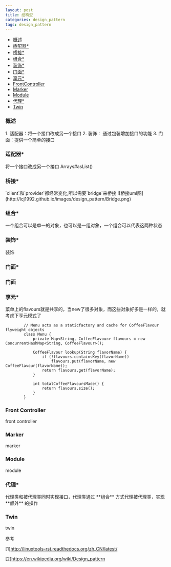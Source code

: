 ```yaml
---
layout: post
title: 结构型
categories: design_pattern
tags: design_pattern
---
```


*   [概述](#Summary)
*   [适配器*](#Adapter)
*   [桥接*](#Bridge)
*   [组合*](#Composite)
*   [装饰*](#Decorator)
*   [门面*](#Facade)
*   [享元*](#Flyweight)
*   [FrontController](#FrontController)
*   [Marker](#Marker)
*   [Module](#Module)
*   [代理*](#Proxy)
*   [Twin](#Twin)


<h3 id="Summary">概述</h3>
1.  适配器：将一个接口改成另一个接口
2.  装饰： 通过包装增加接口的功能
3.  门面：提供一个简单的接口

<h3 id="Adapter">适配器*</h3>
将一个接口改成另一个接口
Arrays#asList()
<h3 id="Bridge">桥接*</h3>
`client`和`provider`都经常变化,所以需要`bridge`来桥接
![桥接uml图](http://lcj1992.github.io/images/design_pattern/Bridge.png)
<h3 id="Composite">组合*</h3>
一个组合可以是单一的对象，也可以是一组对象，一个组合可以代表这两种状态
<h3 id="Decorator">装饰*</h3>
装饰
<h3 id="Facade">门面*<h3>
门面
<h3 id="Flyweight">享元*</h3>
菜单上的flavours就是共享的，当new了很多对象，而这些对象好多是一样的，就考虑下享元模式了

            // Menu acts as a staticfactory and cache for CoffeeFlavour flyweight objects
            class Menu {
                private Map<String, CoffeeFlavour> flavours = new ConcurrentHashMap<String, CoffeeFlavour>();

                CoffeeFlavour lookup(String flavorName) {
                    if (!flavours.containsKey(flavorName))
                        flavours.put(flavorName, new CoffeeFlavour(flavorName));
                    return flavours.get(flavorName);
                }

                int totalCoffeeFlavoursMade() {
                    return flavours.size();
                }
            }

<h3 id="FrontController">Front Controller</h3>
front controller
<h3 id="Marker">Marker</h3>
marker
<h3 id="Module">Module</h3>
module
<h3 id="Proxy">代理*</h3>
代理类和被代理类同时实现接口，代理类通过    **组合** 方式代理被代理类，实现   **额外**  的操作
<h3 id="Twin">Twin</h3>
twin

参考

[1]<http://linuxtools-rst.readthedocs.org/zh_CN/latest/>

[2]<https://en.wikipedia.org/wiki/Design_pattern>
